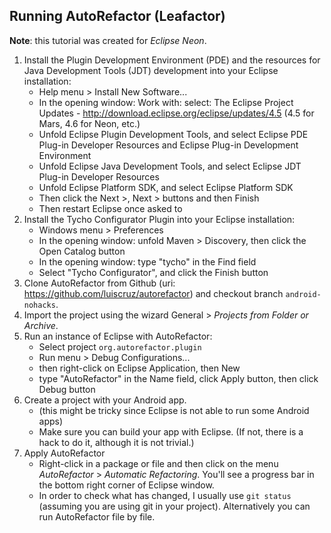 ## Running AutoRefactor (Leafactor)

**Note**: this tutorial was created for *Eclipse Neon*.

1. Install the Plugin Development Environment (PDE) and the resources for Java Development Tools (JDT) development into your Eclipse installation:
    - Help menu > Install New Software...
    - In the opening window: Work with: select: The Eclipse Project Updates - http://download.eclipse.org/eclipse/updates/4.5 (4.5 for Mars, 4.6 for Neon, etc.)
    - Unfold Eclipse Plugin Development Tools, and select Eclipse PDE Plug-in Developer Resources and Eclipse Plug-in Development Environment
    - Unfold Eclipse Java Development Tools, and select Eclipse JDT Plug-in Developer Resources
    - Unfold Eclipse Platform SDK, and select Eclipse Platform SDK
    - Then click the Next >, Next > buttons and then Finish
    - Then restart Eclipse once asked to
2. Install the Tycho Configurator Plugin into your Eclipse installation:
    - Windows menu > Preferences
    - In the opening window: unfold Maven > Discovery, then click the Open Catalog button
    - In the opening window: type "tycho" in the Find field
    - Select "Tycho Configurator", and click the Finish button
3. Clone AutoRefactor from Github (uri: https://github.com/luiscruz/autorefactor) and checkout branch `android-nohacks`.
3. Import the project using the wizard General > *Projects from Folder or Archive*.
4. Run an instance of Eclipse with AutoRefactor:
    - Select project `org.autorefactor.plugin`
    - Run menu > Debug Configurations...
    - then right-click on Eclipse Application, then New
    - type "AutoRefactor" in the Name field, click Apply button, then click Debug button
5. Create a project with your Android app.
    - (this might be tricky since Eclipse is not able to run some Android apps)
    - Make sure you can build your app with Eclipse. (If not, there is a hack to do it, although it is not trivial.)
6. Apply AutoRefactor
    - Right-click in a package or file and then click on the menu *AutoRefactor* > *Automatic Refactoring*. You'll see a progress bar in the bottom right corner of Eclipse window.
    - In order to check what has changed, I usually use `git status` (assuming you are using git in your project). Alternatively you can run AutoRefactor file by file.

